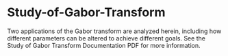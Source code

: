 # Study-of-Gabor-Transform
Two applications of the Gabor transform are analyzed herein, including how different parameters can be altered to achieve different goals.
See the Study of Gabor Transform Documentation PDF for more information.
